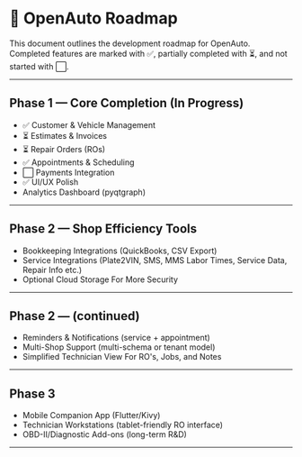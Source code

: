 # 🚗 OpenAuto Roadmap

This document outlines the development roadmap for OpenAuto.  
Completed features are marked with ✅, partially completed with ⏳, and not started with ⬜.

---

## Phase 1 — Core Completion (In Progress)
- ✅ Customer & Vehicle Management
- ⏳ Estimates & Invoices
- ⏳ Repair Orders (ROs)
- ✅ Appointments & Scheduling
- ⬜ Payments Integration
- ✅ UI/UX Polish
- Analytics Dashboard (pyqtgraph)

---

## Phase 2 — Shop Efficiency Tools
- Bookkeeping Integrations (QuickBooks, CSV Export)
- Service Integrations (Plate2VIN, SMS, MMS Labor Times, Service Data, Repair Info etc.)
- Optional Cloud Storage For More Security

---

## Phase 2 — (continued)
- Reminders & Notifications (service + appointment)
- Multi-Shop Support (multi-schema or tenant model)
- Simplified Technician View For RO's, Jobs, and Notes

---

## Phase 3
- Mobile Companion App (Flutter/Kivy)
- Technician Workstations (tablet-friendly RO interface)
- OBD-II/Diagnostic Add-ons (long-term R&D)

---

